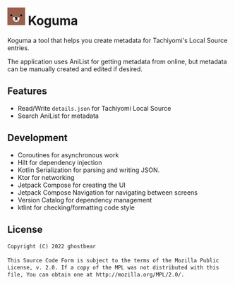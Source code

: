 # ![app icon](./.github/images/app-icon.png) Koguma

Koguma a tool that helps you create metadata for Tachiyomi's Local Source entries.

The application uses AniList for getting metadata from online, but metadata can be manually created and edited if desired.

## Features

- Read/Write `details.json` for Tachiyomi Local Source
- Search AniList for metadata

## Development

- Coroutines for asynchronous work
- Hilt for dependency injection
- Kotlin Serialization for parsing and writing JSON.
- Ktor for networking
- Jetpack Compose for creating the UI
- Jetpack Compose Navigation for navigating between screens
- Version Catalog for dependency management
- ktlint for checking/formatting code style

## License

```
Copyright (C) 2022 ghostbear

This Source Code Form is subject to the terms of the Mozilla Public
License, v. 2.0. If a copy of the MPL was not distributed with this
file, You can obtain one at http://mozilla.org/MPL/2.0/.
```